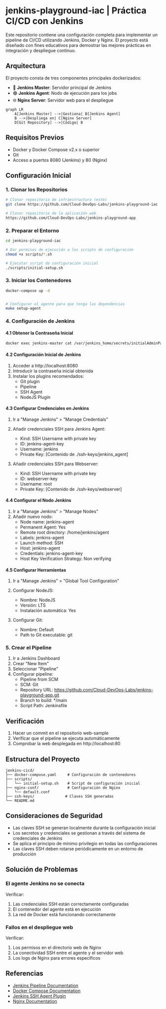 # jenkins-playground-iac | Práctica CI/CD con Jenkins

Este repositorio contiene una configuración completa para implementar un pipeline de CI/CD utilizando Jenkins, Docker y Nginx. El proyecto está diseñado con fines educativos para demostrar las mejores prácticas en integración y despliegue continuo.

## Arquitectura

El proyecto consta de tres componentes principales dockerizados:

- 🔵 **Jenkins Master**: Servidor principal de Jenkins
- 🟢 **Jenkins Agent**: Nodo de ejecución para los jobs
- 🌐 **Nginx Server**: Servidor web para el despliegue

```mermaid
graph LR
    A[Jenkins Master] -->|Gestiona| B[Jenkins Agent]
    B -->|Despliega en| C[Nginx Server]
    D[Git Repository] -->|Código| B
```

## Requisitos Previos

- Docker y Docker Compose v2.x o superior
- Git
- Acceso a puertos 8080 (Jenkins) y 80 (Nginx)

## Configuración Inicial

### 1. Clonar los Repositorios

```bash
# Clonar repositorio de infraestructura (este)
git clone https://github.com/Cloud-DevOps-Labs/jenkins-playground-iac

# Clonar repositorio de la aplicación web
https://github.com/Cloud-DevOps-Labs/jenkins-playground-app
```

### 2. Preparar el Entorno

```bash
cd jenkins-playground-iac

# Dar permisos de ejecución a los scripts de configuración
chmod +x scripts/*.sh

# Ejecutar script de configuración inicial
./scripts/initial-setup.sh
```

### 3. Iniciar los Contenedores

```bash
docker-compose up -d
```

```bash

# Configurar el agente para que tenga las dependencias
make setup-agent

```


### 4. Configuración de Jenkins

#### 4.1 Obtener la Contraseña Inicial
```bash
docker exec jenkins-master cat /var/jenkins_home/secrets/initialAdminPassword
```

#### 4.2 Configuración Inicial de Jenkins
1. Acceder a http://localhost:8080
2. Introducir la contraseña inicial obtenida
3. Instalar los plugins recomendados:
   - Git plugin
   - Pipeline
   - SSH Agent
   - NodeJS Plugin

#### 4.3 Configurar Credenciales en Jenkins
1. Ir a "Manage Jenkins" > "Manage Credentials"
2. Añadir credenciales SSH para Jenkins Agent:
   - Kind: SSH Username with private key
   - ID: jenkins-agent-key
   - Username: jenkins
   - Private Key: [Contenido de ./ssh-keys/jenkins_agent]

3. Añadir credenciales SSH para Webserver:
   - Kind: SSH Username with private key
   - ID: webserver-key
   - Username: root
   - Private Key: [Contenido de ./ssh-keys/webserver]

#### 4.4 Configurar el Nodo Jenkins
1. Ir a "Manage Jenkins" > "Manage Nodes"
2. Añadir nuevo nodo:
   - Node name: jenkins-agent
   - Permanent Agent: Yes
   - Remote root directory: /home/jenkins/agent
   - Labels: jenkins-agent
   - Launch method: SSH
   - Host: jenkins-agent
   - Credentials: jenkins-agent-key
   - Host Key Verification Strategy: Non verifying

#### 4.5 Configurar Herramientas
1. Ir a "Manage Jenkins" > "Global Tool Configuration"
2. Configurar NodeJS:
   - Nombre: NodeJS
   - Versión: LTS
   - Instalación automática: Yes

3. Configurar Git:
   - Nombre: Default
   - Path to Git executable: git

### 5. Crear el Pipeline

1. Ir a Jenkins Dashboard
2. Crear "New Item"
3. Seleccionar "Pipeline"
4. Configurar pipeline:
   - Pipeline from SCM
   - SCM: Git
   - Repository URL: https://github.com/Cloud-DevOps-Labs/jenkins-playground-app.git
   - Branch to build: */main
   - Script Path: Jenkinsfile

## Verificación

1. Hacer un commit en el repositorio web-sample
2. Verificar que el pipeline se ejecuta automáticamente
3. Comprobar la web desplegada en http://localhost:80

## Estructura del Proyecto

```
jenkins-cicd/
├── docker-compose.yaml     # Configuración de contenedores
├── scripts/
│   └── initial-setup.sh    # Script de configuración inicial
├── nginx-conf/             # Configuración de Nginx
│   └── default.conf
├── ssh-keys/              # Claves SSH generadas
└── README.md
```

## Consideraciones de Seguridad

- Las claves SSH se generan localmente durante la configuración inicial
- Los secretos y credenciales se gestionan a través del sistema de credenciales de Jenkins
- Se aplica el principio de mínimo privilegio en todas las configuraciones
- Las claves SSH deben rotarse periódicamente en un entorno de producción

## Solución de Problemas

### El agente Jenkins no se conecta
Verificar:
1. Las credenciales SSH están correctamente configuradas
2. El contenedor del agente está en ejecución
3. La red de Docker está funcionando correctamente

### Fallos en el despliegue web
Verificar:
1. Los permisos en el directorio web de Nginx
2. La conectividad SSH entre el agente y el servidor web
3. Los logs de Nginx para errores específicos

## Referencias

- [Jenkins Pipeline Documentation](https://www.jenkins.io/doc/book/pipeline/)
- [Docker Compose Documentation](https://docs.docker.com/compose/)
- [Jenkins SSH Agent Plugin](https://plugins.jenkins.io/ssh-agent/)
- [Nginx Documentation](https://nginx.org/en/docs/)


